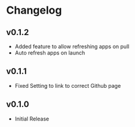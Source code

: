 # Changelog

## v0.1.2
- Added feature to allow refreshing apps on pull
- Auto refresh apps on launch

## v0.1.1
- Fixed Setting to link to correct Github page

## v0.1.0
- Initial Release